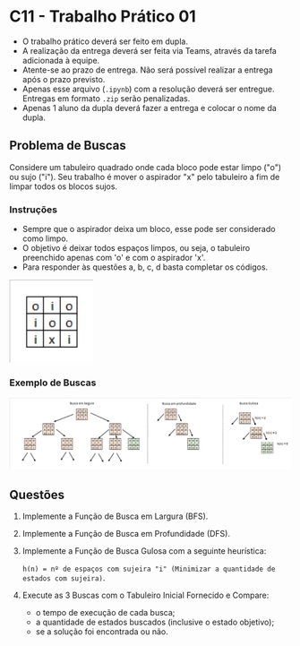 # C11 - Trabalho Prático 01

- O trabalho prático deverá ser feito em dupla.
- A realização da entrega deverá ser feita via Teams, através da tarefa adicionada à equipe.
- Atente-se ao prazo de entrega. Não será possível realizar a entrega após o prazo previsto.
- Apenas esse arquivo (`.ipynb`) com a resolução deverá ser entregue. Entregas em formato `.zip` serão penalizadas.
- Apenas 1 aluno da dupla deverá fazer a entrega e colocar o nome da dupla.

## Problema de Buscas

Considere um tabuleiro quadrado onde cada bloco pode estar limpo ("o") ou sujo ("i").
Seu trabalho é mover o aspirador "x" pelo tabuleiro a fim de limpar todos os blocos sujos.

### Instruções

- Sempre que o aspirador deixa um bloco, esse pode ser considerado como limpo.
- O objetivo é deixar todos espaços limpos, ou seja, o tabuleiro preenchido apenas com 'o' e com o aspirador 'x'.
- Para responder às questões a, b, c, d basta completar os códigos.

<img src = "images/problema.png" width = 150>

### Exemplo de Buscas

<img src = "images/buscas.png" width = 1000>

## Questões

1. Implemente a Função de Busca em Largura (BFS).

2. Implemente a Função de Busca em Profundidade (DFS).

3. Implemente a Função de Busca Gulosa com a seguinte heurística:

   `h(n) = nº de espaços com sujeira "i" (Minimizar a quantidade de estados com sujeira)`.

4. Execute as 3 Buscas com o Tabuleiro Inicial Fornecido e Compare:

   - o tempo de execução de cada busca;
   - a quantidade de estados buscados (inclusive o estado objetivo);
   - se a solução foi encontrada ou não.
